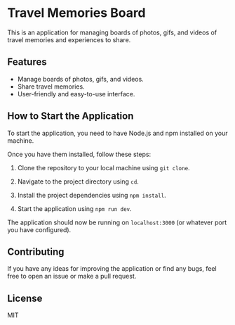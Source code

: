 # Travel Memories Board

This is an application for managing boards of photos, gifs, and videos of travel memories and experiences to share.

## Features

- Manage boards of photos, gifs, and videos.
- Share travel memories.
- User-friendly and easy-to-use interface.

## How to Start the Application

To start the application, you need to have Node.js and npm installed on your machine.

Once you have them installed, follow these steps:

1. Clone the repository to your local machine using `git clone`.

2. Navigate to the project directory using `cd`.

3. Install the project dependencies using `npm install`.

4. Start the application using `npm run dev`.

The application should now be running on `localhost:3000` (or whatever port you have configured).

## Contributing

If you have any ideas for improving the application or find any bugs, feel free to open an issue or make a pull request.

## License

MIT
